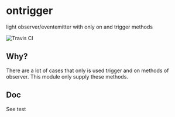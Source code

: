 # ontrigger

light observer/eventemitter with only on and trigger methods

![Travis CI](https://travis-ci.org/xgbuils/ontrigger.svg?branch=master)

## Why? 
There are a lot of cases that only is used trigger and on methods of observer. This module only supply these methods.

## Doc
See test
